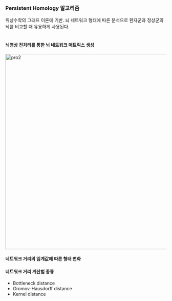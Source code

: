 ### Persistent Homology 알고리즘 
위상수학의 그래프 이론에 기반. 뇌 네트워크 형태에 따른 분석으로 환자군과 정상군의 뇌를 비교할 때 유용하게 사용된다.   
<br>

#### 뇌영상 전처리를 통한 뇌 네트워크 매트릭스 생성

<img width="608" alt="pro2" src="https://github.com/user-attachments/assets/ebf7246d-4845-4431-a87b-6744d17a92df" />


#### 네트워크 거리의 임계값에 따른 형태 변화



#### 네트워크 거리 계산법 종류
- Bottleneck distance
- Gromov-Hausdorff distance
- Kernel distance

